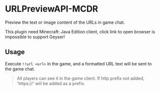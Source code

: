 # URLPreviewAPI-MCDR
Preview the text or image content of the URLs in game chat.

This plugin need Minecraft: Java Edition client, click link to open browser is impossible to support Geyser!

## Usage
Execute `!!url <url>` in the game, and a formatted URL text will be sent to the game chat.
> All players can see it in the game client. If http prefix not added, 'https://' will be added as a prefix.
